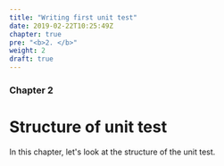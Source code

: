 ```yaml
---
title: "Writing first unit test"
date: 2019-02-22T10:25:49Z
chapter: true
pre: "<b>2. </b>"
weight: 2
draft: true
---
```


### Chapter 2

# Structure of unit test

In this chapter, let's look at the structure of the unit test.

